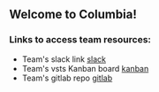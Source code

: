 ## Welcome to Columbia!

### Links to access team resources:
* Team's slack link [slack](https://columbia-gis.slack.com/messages/C6KAN2VMY/)
* Team's vsts Kanban board [kanban](https://columbia1938.visualstudio.com/GCX-DTC%20Data%20and%20Analytics/_backlogs/taskboard/GCX-DTC%20Data%20and%20Analytics%5CSprint%200?_a=people)
* Team's gitlab repo [gitlab](http://gitlab/grp/odp/)